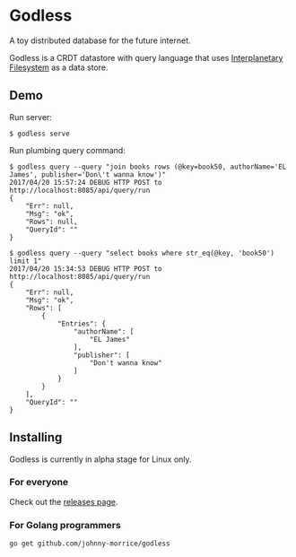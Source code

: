 # Godless

A toy distributed database for the future internet.

Godless is a CRDT datastore with query language that uses [Interplanetary Filesystem](https://ipfs.io/) as a data store.

## Demo

Run server:

```
$ godless serve
```

Run plumbing query command:

```
$ godless query --query "join books rows (@key=book50, authorName='EL James', publisher='Don\'t wanna know')"
2017/04/20 15:57:24 DEBUG HTTP POST to http://localhost:8085/api/query/run
{
	"Err": null,
	"Msg": "ok",
	"Rows": null,
	"QueryId": ""
}

$ godless query --query "select books where str_eq(@key, 'book50') limit 1"                                  
2017/04/20 15:34:53 DEBUG HTTP POST to http://localhost:8085/api/query/run
{
	"Err": null,
	"Msg": "ok",
	"Rows": [
		{
			"Entries": {
				"authorName": [
					"EL James"
				],
				"publisher": [
					"Don't wanna know"
				]
			}
		}
	],
	"QueryId": ""
}
```

## Installing

Godless is currently in alpha stage for Linux only.

### For everyone

Check out the [releases page](https://github.com/johnny-morrice/godless/releases).

### For Golang programmers

```
go get github.com/johnny-morrice/godless
```
